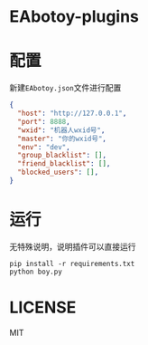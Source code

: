 # EAbotoy-plugins

# 配置

新建`EAbotoy.json`文件进行配置

```json
{
  "host": "http://127.0.0.1",
  "port": 8888,
  "wxid": "机器人wxid号",
  "master": "你的wxid号",
  "env": "dev",
  "group_blacklist": [],
  "friend_blacklist": [],
  "blocked_users": [],
}

```

# 运行

无特殊说明，说明插件可以直接运行

```shell
pip install -r requirements.txt
python boy.py
```

# LICENSE

MIT

